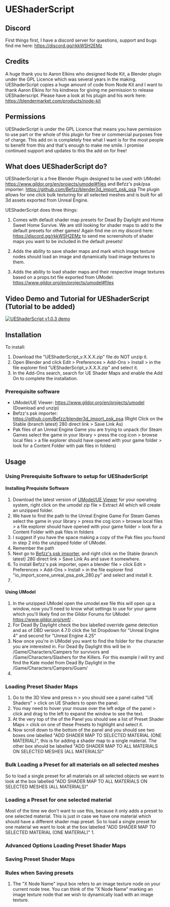 # UEShaderScript

## Discord
First things first, I have a discord server for questions, support and bugs find me here: https://discord.gg/rkkWSH2EMz

## Credits
A huge thank you to Aaron Elkins who designed Node Kit, a Blender plugin under the GPL Licence which was several years in the making. 
UEShaderScript copies a huge amount of code from Node Kit and I want to thank Aaron Elkins for his kindness 
for giving me permission to release UEShaderscript. Please have a look at his plugin and his work here: https://blendermarket.com/products/node-kit

## Permissions
UEShaderScript is under the GPL Licence that means you have permission to use part or the whole of this plugin for free or commercial purposes free of charge.
This add on is completely free what I want is for the most people to benefit from this and that's enough to make me smile. 
I promise continued support and updates to this the add on for free!

## What does UEShaderScript do?
UEShaderScript is a free Blender Plugin designed to be used with UModel: https://www.gildor.org/en/projects/umodel#files and Befzz's psk/psa importer: https://github.com/Befzz/blender3d_import_psk_psa
The plugin allows for one click bulk texturing for all selected meshes and is built for all 3d assets exported from Unreal Engine. 

UEShaderScript does three things:
1. Comes with default shader map presets for Dead By Daylight and Home Sweet Home Survive. 
We are still looking for shader maps to add to the default presets for other games! 
Again find me on my discord here: https://discord.gg/rkkWSH2EMz to send me screenshots of shader maps you want to be included in the default presets!

2. Adds the ability to save shader maps and mark which image texture nodes should load an image and dynamically load image textures to them.

3. Adds the ability to load shader maps and their respective image textures based on a props.txt file exported from UModel: https://www.gildor.org/en/projects/umodel#files

## Video Demo and Tutorial for UEShaderScript (Tutorial to be added)
[![UEShaderScript v1.0.3 demo](https://i.ytimg.com/vi/sGY5rCJW5ZQ/maxresdefault.jpg)](https://www.youtube.com/watch?v=sGY5rCJW5ZQ&lc=UgyelgrzDH2_XMyxoBB4AaABAg "UEShaderScript v1.0.3 demo")

## Installation
To install:
1. Download the "UEShaderScript_v.X.X.X.zip" file do NOT unzip it. 
2. Open Blender and click Edit > Preferences > Add-Ons > Install > in the file explorer find "UEShaderScript_v.X.X.X.zip" and select it.
3. In the Add-Ons search, search for UE Shader Maps and enable the Add On to complete the installation.

### Prerequisite software
- UModel/UE Viewer: https://www.gildor.org/en/projects/umodel (Download and unzip)
- Befzz's psk importer: https://github.com/Befzz/blender3d_import_psk_psa (Right Click on the Stable (branch latest) 280 direct link > Save Link As)
- Pak files of an Unreal Engine Game you are trying to unpack (for Steam Games select the game in your library > press the cog icon > 
browse local files > a file explorer should have opened with your game folder > look for a Content Folder with pak files in folders)

## Usage
### Using Prerequisite Software to setup for UEShaderScript
#### Installing Prequisite Software
1. Download the latest version of [UModel/UE Viewer](https://www.gildor.org/en/projects/umodel#files) for your operating system, 
right click on the umodel zip file > Extract All which will create an unzipped folder.
2. We have to find the path to the Unreal Engine Game For Steam Games select the game in your library > press the cog icon >
browse local files > a file explorer should have opened with your game folder > look for a Content Folder with pak files in folders
3. I suggest if you have the space making a copy of the Pak files you found in step 2 into the unzipped folder of UModel. 
4. Remember the path
4. Next go to [Befzz's psk importer](https://github.com/Befzz/blender3d_import_psk_psa), 
and right click on the Stable (branch latest) 280 direct link > Save Link As and save it somewhere.
5. To install Befzz's psk importer, open a blender file > click Edit > Preferences > Add-Ons > Install > 
in the file explorer find "io_import_scene_unreal_psa_psk_280.py" and select and install it.
6. 

#### Using UModel
1. In the unzipped UModel open the umodel.exe file this will open up a window, now you'll 
need to know what settings to use for your game which you'll likely find on the Gildor Forums for UModel: https://www.gildor.org/smf/ . 
2. For Dead By Daylight check the box labelled override game detection and as of DBD version 4.7.0 click the 
1st Dropdown for "Unreal Engine 4" and second for "Unreal Engine 4.25"
3. Now once you're in UModel you want to find the folder for the character you are interested in. 
For Dead By Daylight this will be in /Game/Characters/Campers for survivors and /Game/Characters/Slashers for the Killers.
For this example I will try and find the Kate model from Dead By Daylight in the /Game/Characters/Campers/Guam/
4. 
 
### Loading Preset Shader Maps
1. Go to the 3D View and press n > you should see a panel called "UE Shaders" > click on UE Shaders to open the panel.
2. You may need to hover your mouse over the left edge of the panel > click and drag to the left to expand the window to see the text.
3. At the very top of the of the Panel you should see a list of Preset Shader Maps > click on one of these Presets to highlight and select it.
4. Now scroll down to the bottom of the panel and you should see two boxes one labelled "ADD SHADER MAP TO SELECTED MATERIAL (ONE MATERIAL)",
this is for adding a shader map to a single material. The other box should be labelled "ADD SHADER MAP TO ALL MATERIALS ON SELECTED MESHES (ALL MATERIALS)"

### Bulk Loading a Preset for all materials on all selected meshes
So to load a single preset for all materials on all selected objects we want to look at the box labelled 
"ADD SHADER MAP TO ALL MATERIALS ON SELECTED MESHES (ALL MATERIALS)"

### Loading a Preset for one selected material
Most of the time we don't want to use this, because it only adds a preset to one selected material. 
This is just in case we have one material which should have a different shader map preset.
So to load a single preset for one material we want to look at the box labelled "ADD SHADER MAP TO SELECTED MATERIAL (ONE MATERIAL)"
1. 

### Advanced Options Loading Preset Shader Maps

### Saving Preset Shader Maps
### Rules when Saving presets
1. The "X Node Name" input box refers to an image texture node on your current node tree.
You can think of the "X Node Name" marking an image texture node that we wish to dynamically load with an image texture.
